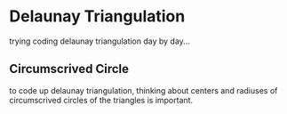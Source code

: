 # Delaunay Triangulation

trying coding delaunay triangulation day by day...

## Circumscrived Circle

to code up delaunay triangulation, thinking about centers and radiuses of circumscrived circles of the triangles is important.


